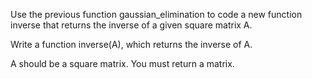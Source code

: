 Use the previous function gaussian_elimination to code a new function inverse that returns the inverse of a given square matrix A.

Write a function inverse(A), which returns the inverse of A.

A should be a square matrix.
You must return a matrix.